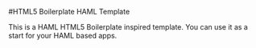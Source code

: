#HTML5 Boilerplate HAML Template

This is a HAML HTML5 Boilerplate inspired template. You can use it as a start for your HAML based apps. 
